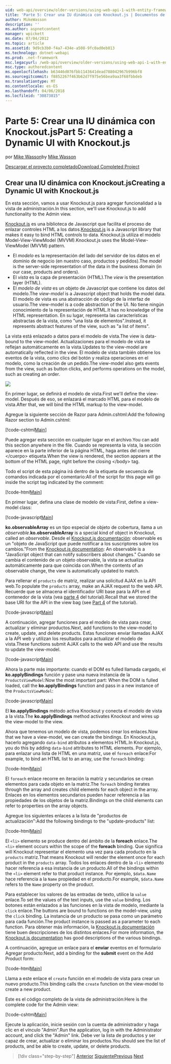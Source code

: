 ```yaml
---
uid: web-api/overview/older-versions/using-web-api-1-with-entity-framework-5/using-web-api-with-entity-framework-part-5
title: 'Parte 5: Crear una IU dinámica con Knockout.js | Documentos de Microsoft'
author: MikeWasson
description: ''
ms.author: aspnetcontent
manager: wpickett
ms.date: 07/04/2012
ms.topic: article
ms.assetid: 9d9cb3b0-f4a7-434e-a508-9fc0ad0eb813
ms.technology: dotnet-webapi
ms.prod: .net-framework
msc.legacyurl: /web-api/overview/older-versions/using-web-api-1-with-entity-framework-5/using-web-api-with-entity-framework-part-5
msc.type: authoredcontent
ms.openlocfilehash: b63446d076fbb1143641dead788042967b996bf8
ms.sourcegitcommit: f8852267f463b62d7f975e56bea9aa3f68fbbdeb
ms.translationtype: MT
ms.contentlocale: es-ES
ms.lasthandoff: 04/06/2018
ms.locfileid: "30873815"
---
```

<a name="part-5-creating-a-dynamic-ui-with-knockoutjs"></a><span data-ttu-id="f83ec-102">Parte 5: Crear una IU dinámica con Knockout.js</span><span class="sxs-lookup"><span data-stu-id="f83ec-102">Part 5: Creating a Dynamic UI with Knockout.js</span></span>
====================
<span data-ttu-id="f83ec-103">por [Mike Wasson](https://github.com/MikeWasson)</span><span class="sxs-lookup"><span data-stu-id="f83ec-103">by [Mike Wasson](https://github.com/MikeWasson)</span></span>

[<span data-ttu-id="f83ec-104">Descargar el proyecto completado</span><span class="sxs-lookup"><span data-stu-id="f83ec-104">Download Completed Project</span></span>](http://code.msdn.microsoft.com/ASP-NET-Web-API-with-afa30545)

## <a name="creating-a-dynamic-ui-with-knockoutjs"></a><span data-ttu-id="f83ec-105">Crear una IU dinámica con Knockout.js</span><span class="sxs-lookup"><span data-stu-id="f83ec-105">Creating a Dynamic UI with Knockout.js</span></span>

<span data-ttu-id="f83ec-106">En esta sección, vamos a usar Knockout.js para agregar funcionalidad a la vista de administración.</span><span class="sxs-lookup"><span data-stu-id="f83ec-106">In this section, we'll use Knockout.js to add functionality to the Admin view.</span></span>

<span data-ttu-id="f83ec-107">[Knockout.js](http://knockoutjs.com/) es una biblioteca de Javascript que facilita el proceso de enlazar controles HTML a los datos.</span><span class="sxs-lookup"><span data-stu-id="f83ec-107">[Knockout.js](http://knockoutjs.com/) is a Javascript library that makes it easy to bind HTML controls to data.</span></span> <span data-ttu-id="f83ec-108">Knockout.js utiliza el modelo Model-View-ViewModel (MVVM).</span><span class="sxs-lookup"><span data-stu-id="f83ec-108">Knockout.js uses the Model-View-ViewModel (MVVM) pattern.</span></span>

- <span data-ttu-id="f83ec-109">El *modelo* es la representación del lado del servidor de los datos en el dominio de negocio (en nuestro caso, productos y pedidos).</span><span class="sxs-lookup"><span data-stu-id="f83ec-109">The *model* is the server-side representation of the data in the business domain (in our case, products and orders).</span></span>
- <span data-ttu-id="f83ec-110">El *vista* es la capa de presentación (HTML).</span><span class="sxs-lookup"><span data-stu-id="f83ec-110">The *view* is the presentation layer (HTML).</span></span>
- <span data-ttu-id="f83ec-111">El *modelo de vista* es un objeto de Javascript que contiene los datos del modelo.</span><span class="sxs-lookup"><span data-stu-id="f83ec-111">The *view-model* is a Javascript object that holds the model data.</span></span> <span data-ttu-id="f83ec-112">El modelo de vista es una abstracción de código de la interfaz de usuario.</span><span class="sxs-lookup"><span data-stu-id="f83ec-112">The view-model is a code abstraction of the UI.</span></span> <span data-ttu-id="f83ec-113">No tiene ningún conocimiento de la representación de HTML.</span><span class="sxs-lookup"><span data-stu-id="f83ec-113">It has no knowledge of the HTML representation.</span></span> <span data-ttu-id="f83ec-114">En su lugar, representa las características abstractas de la vista, como "una lista de elementos".</span><span class="sxs-lookup"><span data-stu-id="f83ec-114">Instead, it represents abstract features of the view, such as "a list of items".</span></span>

<span data-ttu-id="f83ec-115">La vista está enlazado a datos para el modelo de vista.</span><span class="sxs-lookup"><span data-stu-id="f83ec-115">The view is data-bound to the view-model.</span></span> <span data-ttu-id="f83ec-116">Actualizaciones para el modelo de vista se reflejan automáticamente en la vista.</span><span class="sxs-lookup"><span data-stu-id="f83ec-116">Updates to the view-model are automatically reflected in the view.</span></span> <span data-ttu-id="f83ec-117">El modelo de vista también obtiene los eventos de la vista, como clics del botón y realiza operaciones en el modelo, como la creación de un pedido.</span><span class="sxs-lookup"><span data-stu-id="f83ec-117">The view-model also gets events from the view, such as button clicks, and performs operations on the model, such as creating an order.</span></span>

![](using-web-api-with-entity-framework-part-5/_static/image1.png)

<span data-ttu-id="f83ec-118">En primer lugar, se definirá el modelo de vista.</span><span class="sxs-lookup"><span data-stu-id="f83ec-118">First we'll define the view-model.</span></span> <span data-ttu-id="f83ec-119">Después de eso, se enlazará el marcado HTML para el modelo de vista.</span><span class="sxs-lookup"><span data-stu-id="f83ec-119">After that, we will bind the HTML markup to the view-model.</span></span>

<span data-ttu-id="f83ec-120">Agregue la siguiente sección de Razor para Admin.cshtml:</span><span class="sxs-lookup"><span data-stu-id="f83ec-120">Add the following Razor section to Admin.cshtml:</span></span>

[!code-cshtml[Main](using-web-api-with-entity-framework-part-5/samples/sample1.cshtml)]

<span data-ttu-id="f83ec-121">Puede agregar esta sección en cualquier lugar en el archivo.</span><span class="sxs-lookup"><span data-stu-id="f83ec-121">You can add this section anywhere in the file.</span></span> <span data-ttu-id="f83ec-122">Cuando se representa la vista, la sección aparece en la parte inferior de la página HTML, haga antes del cierre &lt;/cuerpo&gt; etiqueta.</span><span class="sxs-lookup"><span data-stu-id="f83ec-122">When the view is rendered, the section appears at the bottom of the HTML page, right before the closing &lt;/body&gt; tag.</span></span>

<span data-ttu-id="f83ec-123">Todo el script de esta página irá dentro de la etiqueta de secuencia de comandos indicada por el comentario:</span><span class="sxs-lookup"><span data-stu-id="f83ec-123">All of the script for this page will go inside the script tag indicated by the comment:</span></span>

[!code-html[Main](using-web-api-with-entity-framework-part-5/samples/sample2.html)]

<span data-ttu-id="f83ec-124">En primer lugar, defina una clase de modelo de vista:</span><span class="sxs-lookup"><span data-stu-id="f83ec-124">First, define a view-model class:</span></span>

[!code-javascript[Main](using-web-api-with-entity-framework-part-5/samples/sample3.js)]

<span data-ttu-id="f83ec-125">**ko.observableArray** es un tipo especial de objeto de cobertura, llama a un *observable*.</span><span class="sxs-lookup"><span data-stu-id="f83ec-125">**ko.observableArray** is a special kind of object in Knockout, called an *observable*.</span></span> <span data-ttu-id="f83ec-126">Desde el [Knockout.js documentación](http://knockoutjs.com/documentation/observables.html): observable es un "objeto de JavaScript que puede notificar a los suscriptores sobre los cambios."</span><span class="sxs-lookup"><span data-stu-id="f83ec-126">From the [Knockout.js documentation](http://knockoutjs.com/documentation/observables.html): An observable is a "JavaScript object that can notify subscribers about changes."</span></span> <span data-ttu-id="f83ec-127">Cuando se cambia el contenido de un objeto observable, la vista se actualiza automáticamente para que coincida con.</span><span class="sxs-lookup"><span data-stu-id="f83ec-127">When the contents of an observable change, the view is automatically updated to match.</span></span>

<span data-ttu-id="f83ec-128">Para rellenar el `products` de matriz, realizar una solicitud AJAX en la API web.</span><span class="sxs-lookup"><span data-stu-id="f83ec-128">To populate the `products` array, make an AJAX request to the web API.</span></span> <span data-ttu-id="f83ec-129">Recuerde que se almacena el identificador URI base para la API en el contenedor de la vista (vea [parte 4](using-web-api-with-entity-framework-part-4.md) del tutorial).</span><span class="sxs-lookup"><span data-stu-id="f83ec-129">Recall that we stored the base URI for the API in the view bag (see [Part 4](using-web-api-with-entity-framework-part-4.md) of the tutorial).</span></span>

[!code-javascript[Main](using-web-api-with-entity-framework-part-5/samples/sample4.js?highlight=5)]

<span data-ttu-id="f83ec-130">A continuación, agregar funciones para el modelo de vista para crear, actualizar y eliminar productos.</span><span class="sxs-lookup"><span data-stu-id="f83ec-130">Next, add functions to the view-model to create, update, and delete products.</span></span> <span data-ttu-id="f83ec-131">Estas funciones enviar llamadas AJAX a la API web y utilizan los resultados para actualizar el modelo de vista.</span><span class="sxs-lookup"><span data-stu-id="f83ec-131">These functions submit AJAX calls to the web API and use the results to update the view-model.</span></span>

[!code-javascript[Main](using-web-api-with-entity-framework-part-5/samples/sample5.js?highlight=7)]

<span data-ttu-id="f83ec-132">Ahora la parte más importante: cuando el DOM es fulled llamada cargado, el **ko.applyBindings** función y pase una nueva instancia de la `ProductsViewModel`:</span><span class="sxs-lookup"><span data-stu-id="f83ec-132">Now the most important part: When the DOM is fulled loaded, call the **ko.applyBindings** function and pass in a new instance of the `ProductsViewModel`:</span></span>

[!code-javascript[Main](using-web-api-with-entity-framework-part-5/samples/sample6.js)]

<span data-ttu-id="f83ec-133">El **ko.applyBindings** método activa Knockout y conecta el modelo de vista a la vista.</span><span class="sxs-lookup"><span data-stu-id="f83ec-133">The **ko.applyBindings** method activates Knockout and wires up the view-model to the view.</span></span>

<span data-ttu-id="f83ec-134">Ahora que tenemos un modelo de vista, podemos crear los enlaces.</span><span class="sxs-lookup"><span data-stu-id="f83ec-134">Now that we have a view-model, we can create the bindings.</span></span> <span data-ttu-id="f83ec-135">En Knockout.js, hacerlo agregando `data-bind` atributos a elementos HTML.</span><span class="sxs-lookup"><span data-stu-id="f83ec-135">In Knockout.js, you do this by adding `data-bind` attributes to HTML elements.</span></span> <span data-ttu-id="f83ec-136">Por ejemplo, para enlazar una lista de HTML en una matriz, use el `foreach` enlace:</span><span class="sxs-lookup"><span data-stu-id="f83ec-136">For example, to bind an HTML list to an array, use the `foreach` binding:</span></span>

[!code-html[Main](using-web-api-with-entity-framework-part-5/samples/sample7.html?highlight=1)]

<span data-ttu-id="f83ec-137">El `foreach` enlace recorre en iteración la matriz y secundarios se crean elementos para cada objeto en la matriz.</span><span class="sxs-lookup"><span data-stu-id="f83ec-137">The `foreach` binding iterates through the array and creates child elements for each object in the array.</span></span> <span data-ttu-id="f83ec-138">Enlaces en los elementos secundarios pueden hacer referencia a las propiedades de los objetos de la matriz.</span><span class="sxs-lookup"><span data-stu-id="f83ec-138">Bindings on the child elements can refer to properties on the array objects.</span></span>

<span data-ttu-id="f83ec-139">Agregue los siguientes enlaces a la lista de "productos de actualización":</span><span class="sxs-lookup"><span data-stu-id="f83ec-139">Add the following bindings to the "update-products" list:</span></span>

[!code-html[Main](using-web-api-with-entity-framework-part-5/samples/sample8.html)]

<span data-ttu-id="f83ec-140">El `<li>` elemento se produce dentro del ámbito de la **foreach** enlace.</span><span class="sxs-lookup"><span data-stu-id="f83ec-140">The `<li>` element occurs within the scope of the **foreach** binding.</span></span> <span data-ttu-id="f83ec-141">Que significa will Knockout representar el elemento una vez para cada producto en la `products` matriz.</span><span class="sxs-lookup"><span data-stu-id="f83ec-141">That means Knockout will render the element once for each product in the `products` array.</span></span> <span data-ttu-id="f83ec-142">Todos los enlaces dentro de la `<li>` elemento hacer referencia a esa instancia de un producto.</span><span class="sxs-lookup"><span data-stu-id="f83ec-142">All of the bindings within the `<li>` element refer to that product instance.</span></span> <span data-ttu-id="f83ec-143">Por ejemplo, `$data.Name` hace referencia a la `Name` propiedad en el producto.</span><span class="sxs-lookup"><span data-stu-id="f83ec-143">For example, `$data.Name` refers to the `Name` property on the product.</span></span>

<span data-ttu-id="f83ec-144">Para establecer los valores de las entradas de texto, utilice la `value` enlace.</span><span class="sxs-lookup"><span data-stu-id="f83ec-144">To set the values of the text inputs, use the `value` binding.</span></span> <span data-ttu-id="f83ec-145">Los botones están enlazados a las funciones en la vista de modelo, mediante la `click` enlace.</span><span class="sxs-lookup"><span data-stu-id="f83ec-145">The buttons are bound to functions on the model-view, using the `click` binding.</span></span> <span data-ttu-id="f83ec-146">La instancia de un producto se pasa como un parámetro para cada función.</span><span class="sxs-lookup"><span data-stu-id="f83ec-146">The product instance is passed as a parameter to each function.</span></span> <span data-ttu-id="f83ec-147">Para obtener más información, la [Knockout.js documentación](http://knockoutjs.com/documentation/observables.html) tiene buen descripciones de los distintos enlaces.</span><span class="sxs-lookup"><span data-stu-id="f83ec-147">For more information, the [Knockout.js documentation](http://knockoutjs.com/documentation/observables.html) has good descriptions of the various bindings.</span></span>

<span data-ttu-id="f83ec-148">A continuación, agregue un enlace para el **enviar** eventos en el formulario Agregar producto:</span><span class="sxs-lookup"><span data-stu-id="f83ec-148">Next, add a binding for the **submit** event on the Add Product form:</span></span>

[!code-html[Main](using-web-api-with-entity-framework-part-5/samples/sample9.html)]

<span data-ttu-id="f83ec-149">Llama a este enlace el `create` función en el modelo de vista para crear un nuevo producto.</span><span class="sxs-lookup"><span data-stu-id="f83ec-149">This binding calls the `create` function on the view-model to create a new product.</span></span>

<span data-ttu-id="f83ec-150">Este es el código completo de la vista de administración:</span><span class="sxs-lookup"><span data-stu-id="f83ec-150">Here is the complete code for the Admin view:</span></span>

[!code-cshtml[Main](using-web-api-with-entity-framework-part-5/samples/sample10.cshtml)]

<span data-ttu-id="f83ec-151">Ejecute la aplicación, inicie sesión con la cuenta de administrador y haga clic en el vínculo "Admin".</span><span class="sxs-lookup"><span data-stu-id="f83ec-151">Run the application, log in with the Administrator account, and click the "Admin" link.</span></span> <span data-ttu-id="f83ec-152">Debe ver la lista de productos y ser capaz de crear, actualizar o eliminar los productos.</span><span class="sxs-lookup"><span data-stu-id="f83ec-152">You should see the list of products, and be able to create, update, or delete products.</span></span>

> [!div class="step-by-step"]
> <span data-ttu-id="f83ec-153">[Anterior](using-web-api-with-entity-framework-part-4.md)
> [Siguiente](using-web-api-with-entity-framework-part-6.md)</span><span class="sxs-lookup"><span data-stu-id="f83ec-153">[Previous](using-web-api-with-entity-framework-part-4.md)
[Next](using-web-api-with-entity-framework-part-6.md)</span></span>
